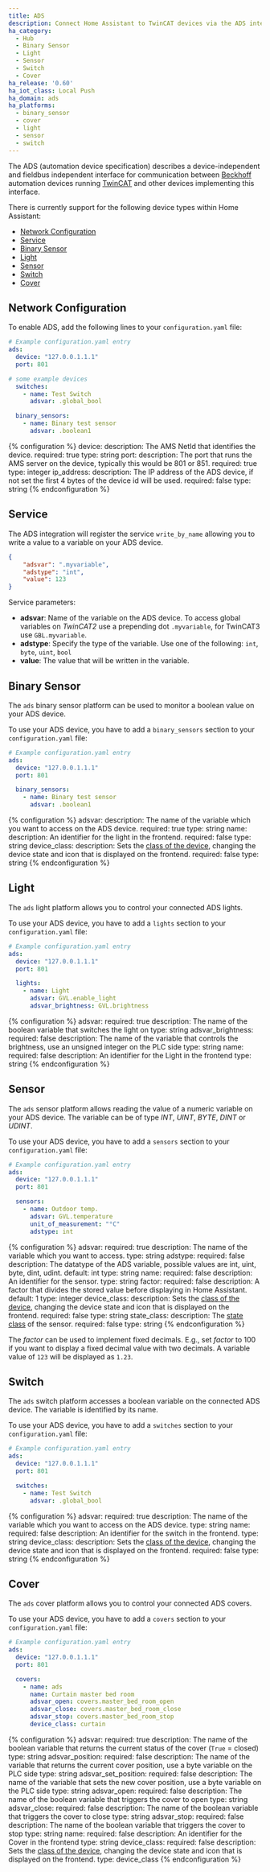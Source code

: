 ```yaml
---
title: ADS
description: Connect Home Assistant to TwinCAT devices via the ADS interface
ha_category:
  - Hub
  - Binary Sensor
  - Light
  - Sensor
  - Switch
  - Cover
ha_release: '0.60'
ha_iot_class: Local Push
ha_domain: ads
ha_platforms:
  - binary_sensor
  - cover
  - light
  - sensor
  - switch
---
```


The ADS (automation device specification) describes a device-independent and fieldbus independent interface for communication between [Beckhoff](https://www.beckhoff.com/) automation devices running [TwinCAT](https://www.beckhoff.hu/english.asp?twincat/default.htm) and other devices implementing this interface.

There is currently support for the following device types within Home Assistant:

- [Network Configuration](#network-configuration)
- [Service](#service)
- [Binary Sensor](#binary-sensor)
- [Light](#light)
- [Sensor](#sensor)
- [Switch](#switch)
- [Cover](#cover)

## Network Configuration

To enable ADS, add the following lines to your `configuration.yaml` file:

```yaml
# Example configuration.yaml entry
ads:
  device: "127.0.0.1.1.1"
  port: 801

# some example devices
  switches:
    - name: Test Switch
      adsvar: .global_bool

  binary_sensors:
    - name: Binary test sensor
      adsvar: .boolean1
```

{% configuration %}
device:
  description: The AMS NetId that identifies the device.
  required: true
  type: string
port:
  description: The port that runs the AMS server on the device, typically this would be 801 or 851.
  required: true
  type: integer
ip_address:
  description: The IP address of the ADS device, if not set the first 4 bytes of the device id will be used.
  required: false
  type: string
{% endconfiguration %}

## Service

The ADS integration will register the service `write_by_name` allowing you to write a value to a variable on your ADS device.

```json
{
    "adsvar": ".myvariable",
    "adstype": "int",
    "value": 123
}
```

Service parameters:

- **adsvar**: Name of the variable on the ADS device. To access global variables on *TwinCAT2* use a prepending dot `.myvariable`, for TwinCAT3 use `GBL.myvariable`.
- **adstype**: Specify the type of the variable. Use one of the following: `int`, `byte`, `uint`, `bool`
- **value**: The value that will be written in the variable.

## Binary Sensor

The `ads` binary sensor platform can be used to monitor a boolean value on your ADS device.

To use your ADS device, you have to add a `binary_sensors` section to your `configuration.yaml` file:

```yaml
# Example configuration.yaml entry
ads:
  device: "127.0.0.1.1.1"
  port: 801

  binary_sensors:
    - name: Binary test sensor
      adsvar: .boolean1
```

{% configuration %}
adsvar:
  description: The name of the variable which you want to access on the ADS device.
  required: true
  type: string
name:
  description: An identifier for the light in the frontend.
  required: false
  type: string
device_class:
  description: Sets the [class of the device](/integrations/binary_sensor/), changing the device state and icon that is displayed on the frontend.
  required: false
  type: string
{% endconfiguration %}

## Light

The `ads` light platform allows you to control your connected ADS lights.

To use your ADS device, you have to add a `lights` section to your `configuration.yaml` file:

```yaml
# Example configuration.yaml entry
ads:
  device: "127.0.0.1.1.1"
  port: 801

  lights:
    - name: Light
      adsvar: GVL.enable_light
      adsvar_brightness: GVL.brightness
```

{% configuration %}
adsvar:
  required: true
  description: The name of the boolean variable that switches the light on
  type: string
adsvar_brightness:
  required: false
  description: The name of the variable that controls the brightness, use an unsigned integer on the PLC side
  type: string
name:
  required: false
  description: An identifier for the Light in the frontend
  type: string
{% endconfiguration %}

## Sensor

The `ads` sensor platform allows reading the value of a numeric variable on your ADS device. The variable can be of type *INT*, *UINT*,  *BYTE*, *DINT* or *UDINT*.

To use your ADS device, you have to add a `sensors` section to your `configuration.yaml` file:

```yaml
# Example configuration.yaml entry
ads:
  device: "127.0.0.1.1.1"
  port: 801

  sensors:
    - name: Outdoor temp.
      adsvar: GVL.temperature
      unit_of_measurement: "°C"
      adstype: int
```

{% configuration %}
adsvar:
  required: true
  description: The name of the variable which you want to access.
  type: string
adstype:
  required: false
  description: The datatype of the ADS variable, possible values are int, uint, byte, dint, udint.
  default: int
  type: string
name:
  required: false
  description: An identifier for the sensor.
  type: string
factor:
  required: false
  description: A factor that divides the stored value before displaying in Home Assistant.
  default: 1
  type: integer
device_class:
  description: Sets the [class of the device](/integrations/sensor/), changing the device state and icon that is displayed on the frontend.
  required: false
  type: string
state_class:
  description: The [state class](https://developers.home-assistant.io/docs/core/entity/sensor#available-state-classes) of the sensor.
  required: false
  type: string
{% endconfiguration %}

The *factor* can be used to implement fixed decimals. E.g., set *factor* to 100 if you want to display a fixed decimal value with two decimals. A variable value of `123` will be displayed as `1.23`.

## Switch

The `ads` switch platform accesses a boolean variable on the connected ADS device. The variable is identified by its name.

To use your ADS device, you have to add a `switches` section to your `configuration.yaml` file:

```yaml
# Example configuration.yaml entry
ads:
  device: "127.0.0.1.1.1"
  port: 801

  switches:
    - name: Test Switch
      adsvar: .global_bool
```

{% configuration %}
adsvar:
  required: true
  description: The name of the variable which you want to access on the ADS device.
  type: string
name:
  required: false
  description: An identifier for the switch in the frontend.
  type: string
device_class:
  description: Sets the [class of the device](/integrations/switch/), changing the device state and icon that is displayed on the frontend.
  required: false
  type: string
{% endconfiguration %}

## Cover

The `ads` cover platform allows you to control your connected ADS covers.

To use your ADS device, you have to add a `covers` section to your `configuration.yaml` file:

```yaml
# Example configuration.yaml entry
ads:
  device: "127.0.0.1.1.1"
  port: 801

  covers:
    - name: ads
      name: Curtain master bed room
      adsvar_open: covers.master_bed_room_open
      adsvar_close: covers.master_bed_room_close
      adsvar_stop: covers.master_bed_room_stop
      device_class: curtain
```

{% configuration %}
adsvar:
  required: true
  description: The name of the boolean variable that returns the current status of the cover (`True` = closed)
  type: string
adsvar_position:
  required: false
  description: The name of the variable that returns the current cover position, use a byte variable on the PLC side
  type: string
adsvar_set_position:
  required: false
  description: The name of the variable that sets the new cover position, use a byte variable on the PLC side
  type: string
adsvar_open:
  required: false
  description: The name of the boolean variable that triggers the cover to open
  type: string
adsvar_close:
  required: false
  description: The name of the boolean variable that triggers the cover to close
  type: string
adsvar_stop:
  required: false
  description: The name of the boolean variable that triggers the cover to stop
  type: string
name:
  required: false
  description: An identifier for the Cover in the frontend
  type: string
device_class:
  required: false
  description: Sets the [class of the device](/integrations/cover/), changing the device state and icon that is displayed on the frontend.
  type: device_class
{% endconfiguration %}
